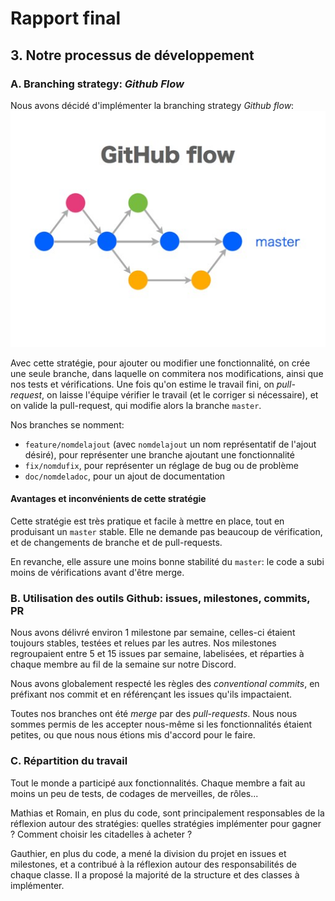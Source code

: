 # Rapport final

## 3. Notre processus de développement
### A. Branching strategy: *Github Flow*
Nous avons décidé d'implémenter la branching strategy *Github flow*:
![Schema de la stratégie *Github flow*](assetsrapport/branching.jpeg)

Avec cette stratégie, pour ajouter ou modifier une fonctionnalité, on crée une seule branche,
dans laquelle on commitera nos modifications, ainsi que nos tests et vérifications. Une fois qu'on
estime le travail fini, on *pull-request*, on laisse l'équipe vérifier le travail (et le corriger si nécessaire),
et on valide la pull-request, qui modifie alors la branche `master`.

Nos branches se nomment:
* `feature/nomdelajout` (avec `nomdelajout` un nom représentatif de l'ajout désiré), pour représenter une branche ajoutant une fonctionnalité
* `fix/nomdufix`, pour représenter un réglage de bug ou de problème
* `doc/nomdeladoc`, pour un ajout de documentation

#### Avantages et inconvénients de cette stratégie
Cette stratégie est très pratique et facile à mettre en place, tout en produisant un `master` stable.
Elle ne demande pas beaucoup de vérification, et de changements de branche et de pull-requests.

En revanche, elle assure une moins bonne stabilité du `master`: le code a subi moins de vérifications avant d'être merge.

### B. Utilisation des outils Github: issues, milestones, commits, PR
Nous avons délivré environ 1 milestone par semaine, celles-ci étaient toujours stables, testées et relues par les autres.
Nos milestones regroupaient entre 5 et 15 issues par semaine, labelisées, et réparties à chaque membre au fil de la semaine
sur notre Discord.

Nous avons globalement respecté les règles des *conventional commits*, en préfixant nos commit et en référençant les issues
qu'ils impactaient.

Toutes nos branches ont été *merge* par des *pull-requests*. Nous nous sommes permis de les accepter nous-même si les fonctionnalités étaient petites,
ou que nous nous étions mis d'accord pour le faire.

### C. Répartition du travail
Tout le monde a participé aux fonctionnalités. Chaque membre a fait au moins un peu de tests, de codages de merveilles, de rôles...

Mathias et Romain, en plus du code, sont principalement responsables de la réflexion autour des stratégies: quelles stratégies implémenter pour gagner ?
Comment choisir les citadelles à acheter ? 


Gauthier, en plus du code, a mené la division du projet en issues et milestones, et a contribué à la réflexion autour des responsabilités
de chaque classe. Il a proposé la majorité de la structure et des classes à implémenter.
